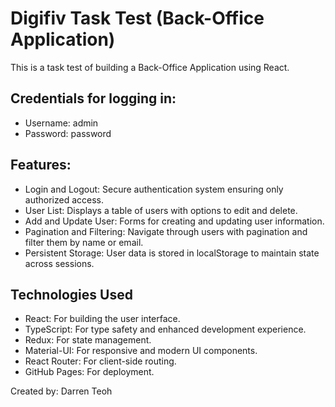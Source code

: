 # Digifiv Task Test (Back-Office Application)

This is a task test of building a Back-Office Application using React.

## Credentials for logging in:
- Username: admin
- Password: password

## Features: 
- Login and Logout: Secure authentication system ensuring only authorized access.
- User List: Displays a table of users with options to edit and delete.
- Add and Update User: Forms for creating and updating user information.
- Pagination and Filtering: Navigate through users with pagination and filter them by name or email.
- Persistent Storage: User data is stored in localStorage to maintain state across sessions.

## Technologies Used
- React: For building the user interface.
- TypeScript: For type safety and enhanced development experience.
- Redux: For state management.
- Material-UI: For responsive and modern UI components.
- React Router: For client-side routing.
- GitHub Pages: For deployment.

Created by: Darren Teoh
